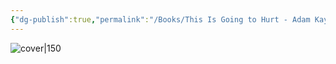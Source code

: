 ```yaml
---
{"dg-publish":true,"permalink":"/Books/This Is Going to Hurt - Adam Kay/","title":"This Is Going to Hurt","noteIcon":4,"created":"2024-11-18T15:54:16.924+09:00"}
---
```



![cover|150](http://books.google.com/books/content?id=jaOHDwAAQBAJ&printsec=frontcover&img=1&zoom=5&edge=curl&source=gbs_api)